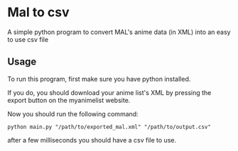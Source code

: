 # Mal to csv
A simple python program to convert MAL's anime data (in XML) into an easy to use
csv file

## Usage
To run this program, first make sure you have python installed.

If you do, you should download your anime list's XML by pressing the export button
on the myanimelist website.

Now you should run the following command:

```
python main.py "/path/to/exported_mal.xml" "/path/to/output.csv"
```
after a few milliseconds you should have a csv file to use.